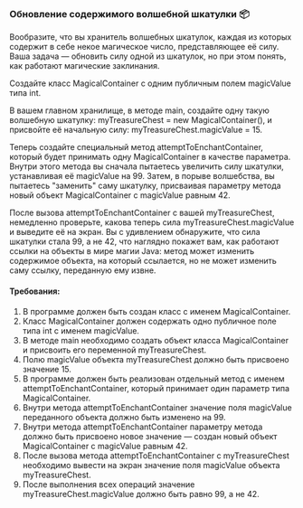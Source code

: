 
### Обновление содержимого волшебной шкатулки 📦

Вообразите, что вы хранитель волшебных шкатулок, каждая из которых содержит в себе некое магическое число, представляющее её силу. Ваша задача — обновить силу одной из шкатулок, но при этом понять, как работают магические заклинания.

Создайте класс MagicalContainer с одним публичным полем magicValue типа int.

В вашем главном хранилище, в методе main, создайте одну такую волшебную шкатулку: myTreasureChest = new MagicalContainer(), и присвойте её начальную силу: myTreasureChest.magicValue = 15.

Теперь создайте специальный метод attemptToEnchantContainer, который будет принимать одну MagicalContainer в качестве параметра. Внутри этого метода вы сначала пытаетесь увеличить силу шкатулки, устанавливая её magicValue на 99. Затем, в порыве волшебства, вы пытаетесь "заменить" саму шкатулку, присваивая параметру метода новый объект MagicalContainer с magicValue равным 42.

После вызова attemptToEnchantContainer с вашей myTreasureChest, немедленно проверьте, какова теперь сила myTreasureChest.magicValue и выведите её на экран. Вы с удивлением обнаружите, что сила шкатулки стала 99, а не 42, что наглядно покажет вам, как работают ссылки на объекты в мире магии Java: метод может изменить содержимое объекта, на который ссылается, но не может изменить саму ссылку, переданную ему извне.

#### Требования:
1. В программе должен быть создан класс с именем MagicalContainer.
2. Класс MagicalContainer должен содержать одно публичное поле типа int с именем magicValue.
3. В методе main необходимо создать объект класса MagicalContainer и присвоить его переменной myTreasureChest.
4. Полю magicValue объекта myTreasureChest должно быть присвоено значение 15.
5. В программе должен быть реализован отдельный метод с именем attemptToEnchantContainer, который принимает один параметр типа MagicalContainer.
6. Внутри метода attemptToEnchantContainer значение поля magicValue переданного объекта должно быть изменено на 99.
7. Внутри метода attemptToEnchantContainer параметру метода должно быть присвоено новое значение — создан новый объект MagicalContainer с magicValue равным 42.
8. После вызова метода attemptToEnchantContainer с myTreasureChest необходимо вывести на экран значение поля magicValue объекта myTreasureChest.
9. После выполнения всех операций значение myTreasureChest.magicValue должно быть равно 99, а не 42.